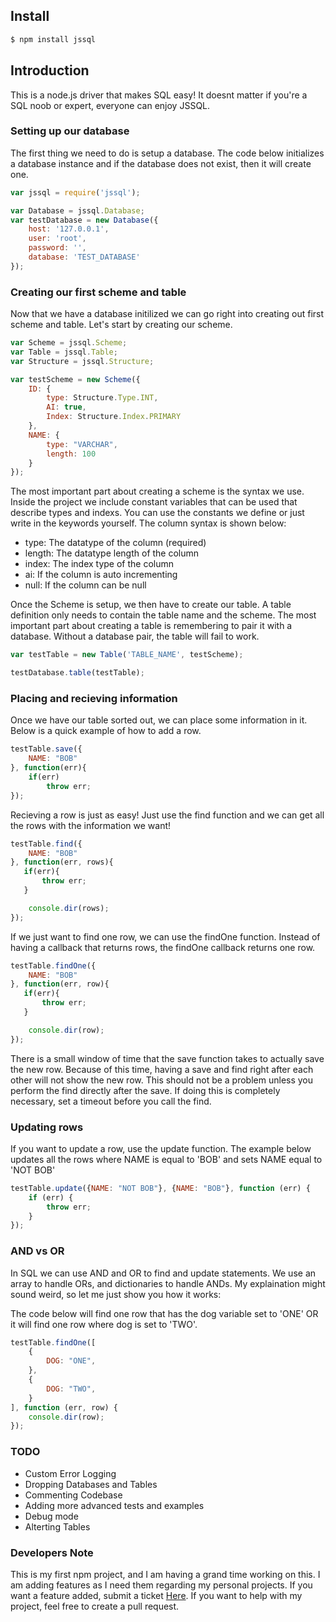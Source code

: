 ## Install
```sh
$ npm install jssql
```
## Introduction

This is a node.js driver that makes SQL easy! It doesnt matter if you're a SQL noob or expert, everyone can enjoy JSSQL.

### Setting up our database
The first thing we need to do is setup a database. The code below initializes a database instance and if the database does not exist, then it will create one. 

```js
var jssql = require('jssql');

var Database = jssql.Database;
var testDatabase = new Database({
    host: '127.0.0.1',
    user: 'root',
    password: '',
    database: 'TEST_DATABASE'
});
```

### Creating our first scheme and table
Now that we have a database initilized we can go right into creating out first scheme and table. Let's start by creating our scheme. 
```js
var Scheme = jssql.Scheme;
var Table = jssql.Table;
var Structure = jssql.Structure;

var testScheme = new Scheme({
    ID: {
        type: Structure.Type.INT,
        AI: true,
        Index: Structure.Index.PRIMARY
    },
    NAME: {
        type: "VARCHAR",
        length: 100
    }
});
```
The most important part about creating a scheme is the syntax we use. Inside the project we include constant variables that can be used that describe types and indexs. You can use the constants we define or just write in the keywords yourself. The column syntax is shown below:
- type: The datatype of the column (required)
- length: The datatype length of the column
- index: The index type of the column
- ai: If the column is auto incrementing 
- null: If the column can be null

Once the Scheme is setup, we then have to create our table. A table definition only needs to contain the table name and the scheme. The most important part about creating a table is remembering to pair it with a database. Without a database pair, the table will fail to work. 
```js
var testTable = new Table('TABLE_NAME', testScheme);

testDatabase.table(testTable);
```

### Placing and recieving information 
Once we have our table sorted out, we can place some information in it. Below is a quick example of how to add a row.
```js
testTable.save({
    NAME: "BOB"
}, function(err){
    if(err)
        throw err;
});
```

Recieving a row is just as easy! Just use the find function and we can get all the rows with the information we want!
```js
testTable.find({
    NAME: "BOB"
}, function(err, rows){
   if(err){
       throw err;
   }

    console.dir(rows);
});
```

If we just want to find one row, we can use the findOne function. Instead of having a callback that returns rows, the findOne callback returns one row.  
```js
testTable.findOne({
    NAME: "BOB"
}, function(err, row){
   if(err){
       throw err;
   }

    console.dir(row);
});
```

There is a small window of time that the save function takes to actually save the new row. Because of this time, having a save and find right after each other will not show the new row. This should not be a problem unless you perform the find directly after the save. If doing this is completely necessary, set a timeout before you call the find. 

### Updating rows
If you want to update a row, use the update function. The example below updates all the rows where NAME is equal to 'BOB' and sets NAME equal to 'NOT BOB'
```js
testTable.update({NAME: "NOT BOB"}, {NAME: "BOB"}, function (err) {
    if (err) {
        throw err;
    }
});
```

### AND vs OR 
In SQL we can use AND and OR to find and update statements. We use an array to handle ORs, and dictionaries to handle ANDs. My explaination might sound weird, so let me just show you how it works:

The code below will find one row that has the dog variable set to 'ONE' OR it will find one row where dog is set to 'TWO'.
```js
testTable.findOne([
    {
        DOG: "ONE",
    },
    {
        DOG: "TWO",
    }
], function (err, row) {
    console.dir(row);
});
```

### TODO
- Custom Error Logging 
- Dropping Databases and Tables
- Commenting Codebase
- Adding more advanced tests and examples
- Debug mode
- Alterting Tables

### Developers Note
This is my first npm project, and I am having a grand time working on this. I am adding features as I need them regarding my personal projects. If you want a feature added, submit a ticket [Here](https://github.com/FrostbyteDevelopment/JSSQL/issues). If you want to help with my project, feel free to create a pull request.
